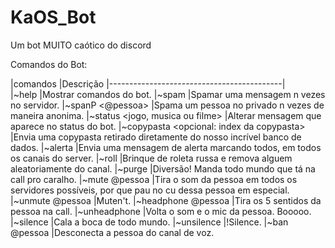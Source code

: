 # KaOS_Bot
Um bot MUITO caótico do discord

Comandos do Bot:

|comandos																		|Descrição
|-------------------------------------------|	
|~help 																			|Mostrar comandos do bot.
|~spam <n> <mensagem>												|Spamar uma mensagem n vezes no servidor.
|~spanP <n> <@pessoa> <mensagem>						|Spama um pessoa no privado n vezes de maneira anonima.
|~status <jogo, musica ou filme> <mensagem>	|Alterar mensagem que aparece no status do bot.
|~copypasta <opcional: index da copypasta>	|Envia uma copypasta retirado diretamente do nosso incrível banco de dados.
|~alerta <mensagem>													|Envia uma mensagem de alerta marcando todos, em todos os canais do server.
|~roll																			|Brinque de roleta russa e remova alguem aleatoriamente do canal.
|~purge																			|Diversão! Manda todo mundo que tá na call pro caralho.
|~mute @pessoa															|Tira o som da pessoa em todos os servidores possíveis, por que pau no cu dessa pessoa em especial.
|~unmute @pessoa														|Muten't.
|~headphone @pessoa													|Tira os 5 sentidos da pessoa na call.
|~unheadphone																|Volta o som e o mic da pessoa. Booooo.
|~silence																		|Cala a boca de todo mundo.
|~unsilence																	|!Silence.
|~ban @pessoa																|Desconecta a pessoa do canal de voz.
